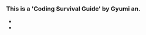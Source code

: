 <h3>This is a 'Coding Survival Guide' by Gyumi an.</h3>
<ul>
<li><a href = "./script/intro.md"></a></li>
<li><a href = "./script/intro.md"></a></li>
</ul>
